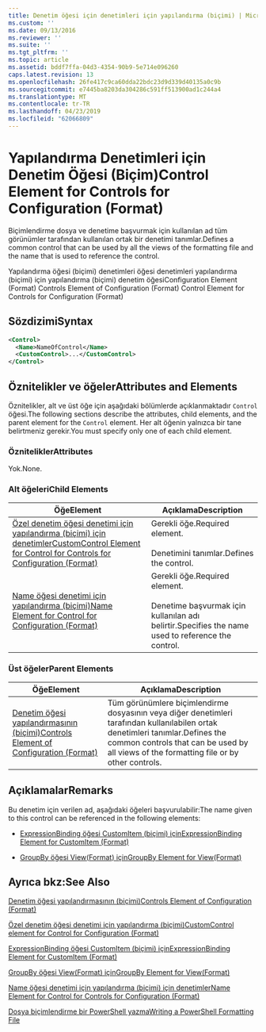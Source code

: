 ```yaml
---
title: Denetim öğesi için denetimleri için yapılandırma (biçimi) | Microsoft Docs
ms.custom: ''
ms.date: 09/13/2016
ms.reviewer: ''
ms.suite: ''
ms.tgt_pltfrm: ''
ms.topic: article
ms.assetid: bddf7ffa-04d3-4354-90b9-5e714e096260
caps.latest.revision: 13
ms.openlocfilehash: 26fe417c9ca60dda22bdc23d9d339d40135a0c9b
ms.sourcegitcommit: e7445ba8203da304286c591ff513900ad1c244a4
ms.translationtype: MT
ms.contentlocale: tr-TR
ms.lasthandoff: 04/23/2019
ms.locfileid: "62066809"
---
```

# <a name="control-element-for-controls-for-configuration-format"></a><span data-ttu-id="b9fb0-102">Yapılandırma Denetimleri için Denetim Öğesi (Biçim)</span><span class="sxs-lookup"><span data-stu-id="b9fb0-102">Control Element for Controls for Configuration (Format)</span></span>

<span data-ttu-id="b9fb0-103">Biçimlendirme dosya ve denetime başvurmak için kullanılan ad tüm görünümler tarafından kullanılan ortak bir denetimi tanımlar.</span><span class="sxs-lookup"><span data-stu-id="b9fb0-103">Defines a common control that can be used by all the views of the formatting file and the name that is used to reference the control.</span></span>

<span data-ttu-id="b9fb0-104">Yapılandırma öğesi (biçimi) denetimleri öğesi denetimleri yapılandırma (biçimi) için yapılandırma (biçimi) denetim öğesi</span><span class="sxs-lookup"><span data-stu-id="b9fb0-104">Configuration Element (Format) Controls Element of Configuration (Format) Control Element for Controls for Configuration (Format)</span></span>

## <a name="syntax"></a><span data-ttu-id="b9fb0-105">Sözdizimi</span><span class="sxs-lookup"><span data-stu-id="b9fb0-105">Syntax</span></span>

```xml
<Control>
  <Name>NameOfControl</Name>
  <CustomControl>...</CustomControl>
</Control>
```

## <a name="attributes-and-elements"></a><span data-ttu-id="b9fb0-106">Öznitelikler ve öğeler</span><span class="sxs-lookup"><span data-stu-id="b9fb0-106">Attributes and Elements</span></span>

<span data-ttu-id="b9fb0-107">Öznitelikler, alt ve üst öğe için aşağıdaki bölümlerde açıklanmaktadır `Control` öğesi.</span><span class="sxs-lookup"><span data-stu-id="b9fb0-107">The following sections describe the attributes, child elements, and the parent element for the `Control` element.</span></span> <span data-ttu-id="b9fb0-108">Her alt öğenin yalnızca bir tane belirtmeniz gerekir.</span><span class="sxs-lookup"><span data-stu-id="b9fb0-108">You must specify only one of each child element.</span></span>

### <a name="attributes"></a><span data-ttu-id="b9fb0-109">Öznitelikler</span><span class="sxs-lookup"><span data-stu-id="b9fb0-109">Attributes</span></span>

<span data-ttu-id="b9fb0-110">Yok.</span><span class="sxs-lookup"><span data-stu-id="b9fb0-110">None.</span></span>

### <a name="child-elements"></a><span data-ttu-id="b9fb0-111">Alt öğeleri</span><span class="sxs-lookup"><span data-stu-id="b9fb0-111">Child Elements</span></span>

|<span data-ttu-id="b9fb0-112">Öğe</span><span class="sxs-lookup"><span data-stu-id="b9fb0-112">Element</span></span>|<span data-ttu-id="b9fb0-113">Açıklama</span><span class="sxs-lookup"><span data-stu-id="b9fb0-113">Description</span></span>|
|-------------|-----------------|
|[<span data-ttu-id="b9fb0-114">Özel denetim öğesi denetimi için yapılandırma (biçimi) için denetimler</span><span class="sxs-lookup"><span data-stu-id="b9fb0-114">CustomControl Element for Control for Controls for Configuration (Format)</span></span>](./customcontrol-element-for-control-for-controls-for-configuration-format.md)|<span data-ttu-id="b9fb0-115">Gerekli öğe.</span><span class="sxs-lookup"><span data-stu-id="b9fb0-115">Required element.</span></span><br /><br /> <span data-ttu-id="b9fb0-116">Denetimini tanımlar.</span><span class="sxs-lookup"><span data-stu-id="b9fb0-116">Defines the control.</span></span>|
|[<span data-ttu-id="b9fb0-117">Name öğesi denetimi için yapılandırma (biçimi)</span><span class="sxs-lookup"><span data-stu-id="b9fb0-117">Name Element for Control for Configuration (Format)</span></span>](./name-element-for-control-for-controls-for-configuration-format.md)|<span data-ttu-id="b9fb0-118">Gerekli öğe.</span><span class="sxs-lookup"><span data-stu-id="b9fb0-118">Required element.</span></span><br /><br /> <span data-ttu-id="b9fb0-119">Denetime başvurmak için kullanılan adı belirtir.</span><span class="sxs-lookup"><span data-stu-id="b9fb0-119">Specifies the name used to reference the control.</span></span>|

### <a name="parent-elements"></a><span data-ttu-id="b9fb0-120">Üst öğeler</span><span class="sxs-lookup"><span data-stu-id="b9fb0-120">Parent Elements</span></span>

|<span data-ttu-id="b9fb0-121">Öğe</span><span class="sxs-lookup"><span data-stu-id="b9fb0-121">Element</span></span>|<span data-ttu-id="b9fb0-122">Açıklama</span><span class="sxs-lookup"><span data-stu-id="b9fb0-122">Description</span></span>|
|-------------|-----------------|
|[<span data-ttu-id="b9fb0-123">Denetim öğesi yapılandırmasının (biçimi)</span><span class="sxs-lookup"><span data-stu-id="b9fb0-123">Controls Element of Configuration (Format)</span></span>](./controls-element-for-configuration-format.md)|<span data-ttu-id="b9fb0-124">Tüm görünümlere biçimlendirme dosyasının veya diğer denetimleri tarafından kullanılabilen ortak denetimleri tanımlar.</span><span class="sxs-lookup"><span data-stu-id="b9fb0-124">Defines the common controls that can be used by all views of the formatting file or by other controls.</span></span>|

## <a name="remarks"></a><span data-ttu-id="b9fb0-125">Açıklamalar</span><span class="sxs-lookup"><span data-stu-id="b9fb0-125">Remarks</span></span>

<span data-ttu-id="b9fb0-126">Bu denetim için verilen ad, aşağıdaki öğeleri başvurulabilir:</span><span class="sxs-lookup"><span data-stu-id="b9fb0-126">The name given to this control can be referenced in the following elements:</span></span>

- [<span data-ttu-id="b9fb0-127">ExpressionBinding öğesi CustomItem (biçimi) için</span><span class="sxs-lookup"><span data-stu-id="b9fb0-127">ExpressionBinding Element for CustomItem (Format)</span></span>](./expressionbinding-element-for-customitem-for-controls-for-configuration-format.md)

- [<span data-ttu-id="b9fb0-128">GroupBy öğesi View(Format) için</span><span class="sxs-lookup"><span data-stu-id="b9fb0-128">GroupBy Element for View(Format)</span></span>](./groupby-element-for-view-format.md)

## <a name="see-also"></a><span data-ttu-id="b9fb0-129">Ayrıca bkz:</span><span class="sxs-lookup"><span data-stu-id="b9fb0-129">See Also</span></span>

[<span data-ttu-id="b9fb0-130">Denetim öğesi yapılandırmasının (biçimi)</span><span class="sxs-lookup"><span data-stu-id="b9fb0-130">Controls Element of Configuration (Format)</span></span>](./controls-element-for-configuration-format.md)

[<span data-ttu-id="b9fb0-131">Özel denetim öğesi denetimi için yapılandırma (biçimi)</span><span class="sxs-lookup"><span data-stu-id="b9fb0-131">CustomControl element for Control for Configuration (Format)</span></span>](./customcontrol-element-for-control-for-controls-for-configuration-format.md)

[<span data-ttu-id="b9fb0-132">ExpressionBinding öğesi CustomItem (biçimi) için</span><span class="sxs-lookup"><span data-stu-id="b9fb0-132">ExpressionBinding Element for CustomItem (Format)</span></span>](./expressionbinding-element-for-customitem-for-controls-for-configuration-format.md)

[<span data-ttu-id="b9fb0-133">GroupBy öğesi View(Format) için</span><span class="sxs-lookup"><span data-stu-id="b9fb0-133">GroupBy Element for View(Format)</span></span>](./groupby-element-for-view-format.md)

[<span data-ttu-id="b9fb0-134">Name öğesi denetimi için yapılandırma (biçimi) için denetimler</span><span class="sxs-lookup"><span data-stu-id="b9fb0-134">Name Element for Control for Controls for Configuration (Format)</span></span>](./name-element-for-control-for-controls-for-configuration-format.md)

[<span data-ttu-id="b9fb0-135">Dosya biçimlendirme bir PowerShell yazma</span><span class="sxs-lookup"><span data-stu-id="b9fb0-135">Writing a PowerShell Formatting File</span></span>](./writing-a-powershell-formatting-file.md)
